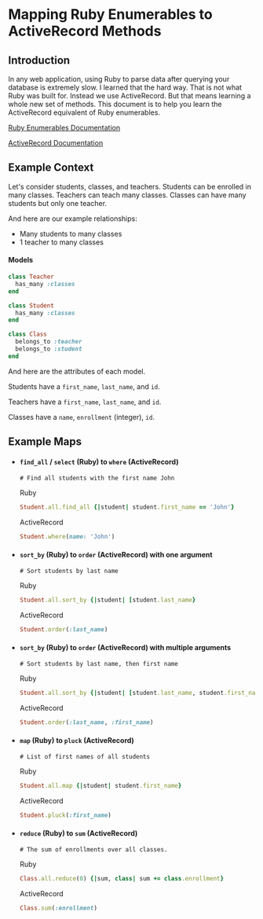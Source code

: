 # Mapping Ruby Enumerables to ActiveRecord Methods

## Introduction

In any web application, using Ruby to parse data after querying your database is extremely slow. I learned that the hard way. That is not what Ruby was built for. Instead we use ActiveRecord. But that means learning a whole new set of methods. This document is to help you learn the ActiveRecord equivalent of Ruby enumerables.

[Ruby Enumerables Documentation](https://ruby-doc.org/core-2.2.3/Enumerable.html)

[ActiveRecord Documentation](http://api.rubyonrails.org/classes/ActiveRecord/QueryMethods.html)

## Example Context
Let's consider students, classes, and teachers. Students can be enrolled in many classes. Teachers can teach many classes. Classes can have many students but only one teacher.


And here are our example relationships:

* Many students to many classes
* 1 teacher to many classes

#### Models
```ruby
class Teacher 
  has_many :classes
end

class Student 
  has_many :classes
end

class Class 
  belongs_to :teacher
  belongs_to :student 
end
```

And here are the attributes of each model.

Students have a `first_name`, `last_name`, and `id`.

Teachers have a `first_name`, `last_name`, and `id`.

Classes have a `name`, `enrollment` (integer), `id`.


## Example Maps

* #### `find_all` / `select` (Ruby) to `where` (ActiveRecord)

  `# Find all students with the first name John`

  Ruby

  ```ruby
  Student.all.find_all {|student| student.first_name == 'John'}
  ```

  ActiveRecord

  ```ruby
  Student.where(name: 'John')
  ```

* #### `sort_by` (Ruby) to `order` (ActiveRecord) with one argument

  `# Sort students by last name`

  Ruby

  ```ruby
  Student.all.sort_by {|student| [student.last_name}
  ```

  ActiveRecord

  ```ruby
  Student.order(:last_name)
  ```

* #### `sort_by` (Ruby) to `order` (ActiveRecord) with multiple arguments

  `# Sort students by last name, then first name`

  Ruby

  ```ruby
  Student.all.sort_by {|student| [student.last_name, student.first_name]}
  ```

  ActiveRecord

  ```ruby
  Student.order(:last_name, :first_name)
  ```

* #### `map` (Ruby) to `pluck` (ActiveRecord)

  `# List of first names of all students`

  Ruby

  ```ruby
  Student.all.map {|student| student.first_name}
  ```

  ActiveRecord

  ```ruby
  Student.pluck(:first_name)
  ```

* #### `reduce` (Ruby) to `sum` (ActiveRecord)

  `# The sum of enrollments over all classes.`

  Ruby

  ```ruby
  Class.all.reduce(0) {|sum, class| sum += class.enrollment}
  ```

  ActiveRecord

  ```ruby
  Class.sum(:enrollment)
  ```



